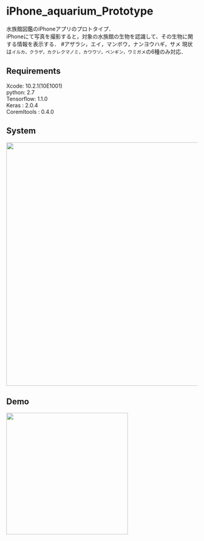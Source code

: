 # iPhone_aquarium_Prototype
水族館図鑑のiPhoneアプリのプロトタイプ．  
iPhoneにて写真を撮影すると，対象の水族館の生物を認識して、その生物に関する情報を表示する．
#アザラシ，エイ，マンボウ，ナンヨウハギ，サメ
現状は`イルカ，クラゲ，カクレクマノミ，カワウソ，ペンギン，ウミガメ`の6種のみ対応．

## Requirements
Xcode:                     10.2.1(10E1001)  
python:                    2.7  
Tensorflow:                1.1.0  
Keras      :               2.0.4  
Coremltools :              0.4.0  

## System
<img src="https://github.com/kazuki80/iPhone_aquarium_Prototype/blob/images/system.png" width="640px">

## Demo
<img src="https://github.com/kazuki80/iPhone_aquarium_Prototype/blob/images/demo.gif" width="320px">